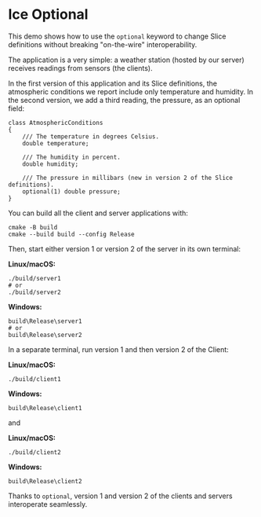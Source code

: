# Ice Optional

This demo shows how to use the `optional` keyword to change Slice definitions without breaking "on-the-wire"
interoperability.

The application is a very simple: a weather station (hosted by our server) receives readings from sensors (the clients).

In the first version of this application and its Slice definitions, the atmospheric conditions we report include only
temperature and humidity. In the second version, we add a third reading, the pressure, as an optional field:

```ice
class AtmosphericConditions
{
    /// The temperature in degrees Celsius.
    double temperature;

    /// The humidity in percent.
    double humidity;

    /// The pressure in millibars (new in version 2 of the Slice definitions).
    optional(1) double pressure;
}
```

You can build all the client and server applications with:

```shell
cmake -B build
cmake --build build --config Release
```

Then, start either version 1 or version 2 of the server in its own terminal:

**Linux/macOS:**

```shell
./build/server1
# or
./build/server2
```

**Windows:**

```shell
build\Release\server1
# or
build\Release\server2
```

In a separate terminal, run version 1 and then version 2 of the Client:

**Linux/macOS:**

```shell
./build/client1
```

**Windows:**

```shell
build\Release\client1
```

and

**Linux/macOS:**

```shell
./build/client2
```

**Windows:**

```shell
build\Release\client2
```

Thanks to `optional`, version 1 and version 2 of the clients and servers interoperate seamlessly.
